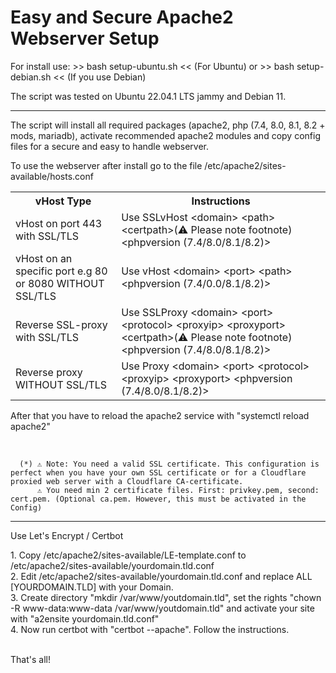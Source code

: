   <body>
    <h1>Easy and Secure Apache2 Webserver Setup</h1>
    <div class="install-instructions">
      <p>For install use: >> bash setup-ubuntu.sh << (For Ubuntu) or >> bash setup-debian.sh << (If you use Debian)</p>
      <p>The script was tested on Ubuntu 22.04.1 LTS jammy and Debian 11.</p>
    </div>
	<hr>
    <div>
      <p>The script will install all required packages (apache2, php (7.4, 8.0, 8.1, 8.2 + mods, mariadb), activate recommended apache2 modules and copy config files for a secure and easy to handle webserver.</p>
    </div>
    <div class="config-instructions">
      <p>To use the webserver after install go to the file /etc/apache2/sites-available/hosts.conf</p>
      <table>
        <tr>
          <th>vHost Type</th>
          <th>Instructions</th>
        </tr>
        <tr>
          <td>vHost on port 443 with SSL/TLS</td>
          <td>Use SSLvHost &lt;domain&gt; &lt;path&gt; &lt;certpath&gt;(⚠ Please note footnote) &lt;phpversion (7.4/8.0/8.1/8.2)&gt;</td>
        </tr>
        <tr>
          <td>vHost on an specific port e.g 80 or 8080 WITHOUT SSL/TLS</td>
          <td>Use vHost &lt;domain&gt; &lt;port&gt; &lt;path&gt; &lt;phpversion (7.4/0.0/8.1/8.2)&gt;</td>
        </tr>
        <tr>
          <td>Reverse SSL-proxy with SSL/TLS</td>
          <td>Use SSLProxy &lt;domain&gt; &lt;port&gt; &lt;protocol&gt; &lt;proxyip&gt; &lt;proxyport&gt; &lt;certpath&gt;(⚠ Please note footnote) &lt;phpversion (7.4/8.0/8.1/8.2)&gt;</td>
        </tr>
        <tr>
          <td>Reverse proxy WITHOUT SSL/TLS</td>
          <td>Use Proxy &lt;domain&gt; &lt;port&gt; &lt;protocol&gt; &lt;proxyip&gt; &lt;proxyport&gt; &lt;phpversion (7.4/8.0/8.1/8.2)&gt;</td>
        </tr>
      </table>
      <p>After that you have to reload the apache2 service with "systemctl reload apache2"</p><br>
      
      (*) ⚠ Note: You need a valid SSL certificate. This configuration is perfect when you have your own SSL certificate or for a Cloudflare proxied web server with a Cloudflare CA-certificate.
          ⚠ You need min 2 certificate files. First: privkey.pem, second: cert.pem. (Optional ca.pem. However, this must be activated in the Config)
  </div>
<hr>
      <p>Use Let's Encrypt / Certbot</p>
      1. Copy /etc/apache2/sites-available/LE-template.conf to /etc/apache2/sites-available/yourdomain.tld.conf<br>
      2. Edit /etc/apache2/sites-available/yourdomain.tld.conf and replace ALL [YOURDOMAIN.TLD] with your Domain.<br>
      3. Create directory "mkdir /var/www/youtdomain.tld", set the rights "chown -R www-data:www-data /var/www/youtdomain.tld" and activate your site with "a2ensite yourdomain.tld.conf"<br>
      4. Now run certbot with "certbot --apache". Follow the instructions.<br>
  <div class="final-instruction">
      <p><br>That's all!</p>
    </div>
  </body>
